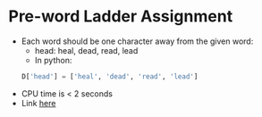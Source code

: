 # Pre-word Ladder Assignment
- Each word should be one character away from the given word:
  - head: heal, dead, read, lead
  - In python:
  ``` python
  D['head'] = ['heal', 'dead', 'read', 'lead']
  ```
- CPU time is < 2 seconds
- Link [here](http://bert.stuy.edu/pbrooks/spring2019/materials/ai/Pre-Wordladder.html)
